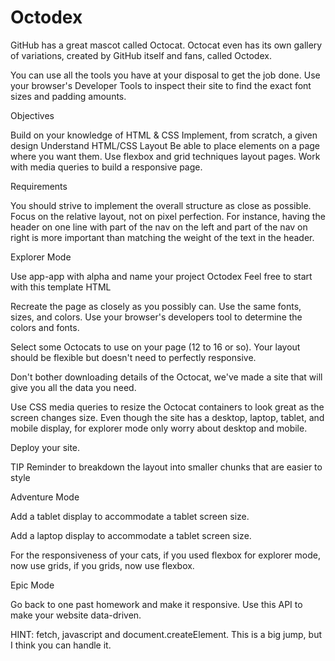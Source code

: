 # Octodex

GitHub has a great mascot called Octocat. Octocat even has its own gallery of variations, created by GitHub itself and fans, called Octodex.

You can use all the tools you have at your disposal to get the job done. Use your browser's Developer Tools to inspect their site to find the exact font sizes and padding amounts.

Objectives

Build on your knowledge of HTML & CSS
Implement, from scratch, a given design
Understand HTML/CSS Layout
Be able to place elements on a page where you want them.
Use flexbox and grid techniques layout pages.
Work with media queries to build a responsive page.

Requirements

You should strive to implement the overall structure as close as possible. Focus on the relative layout, not on pixel perfection. For instance, having the header on one line with part of the nav on the left and part of the nav on right is more important than matching the weight of the text in the header.

Explorer Mode

Use app-app with alpha and name your project Octodex
Feel free to start with this template HTML

Recreate the page as closely as you possibly can. Use the same fonts, sizes, and colors. Use your browser's developers tool to determine the colors and fonts.

Select some Octocats to use on your page (12 to 16 or so). Your layout should be flexible but doesn't need to perfectly responsive.

Don't bother downloading details of the Octocat, we've made a site that will give you all the data you need.

Use CSS media queries to resize the Octocat containers to look great as the screen changes size. Even though the site has a desktop, laptop, tablet, and mobile display, for explorer mode only worry about desktop and mobile.

Deploy your site.

TIP Reminder to breakdown the layout into smaller chunks that are easier to style

Adventure Mode

Add a tablet display to accommodate a tablet screen size.

Add a laptop display to accommodate a tablet screen size.

For the responsiveness of your cats, if you used flexbox for explorer mode, now use grids, if you grids, now use flexbox.

Epic Mode

Go back to one past homework and make it responsive.
Use this API to make your website data-driven.

HINT: fetch, javascript and document.createElement. This is a big jump, but I think you can handle it.
